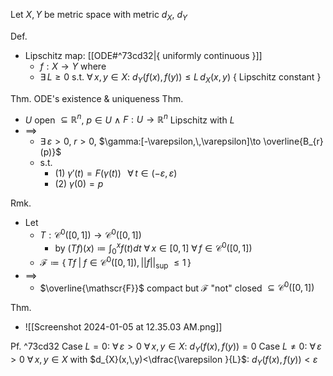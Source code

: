 
Let $X,\,Y$ be metric space with metric $d_{X}$, $d_{Y}$

Def.
- Lipschitz map:         [[ODE#^73cd32|{ uniformly continuous }]]
	- $f:X\to Y$  where
	- $\exists\,L\geq0$  s.t.  $\forall\,x,\,y\in X$:  $d_{Y}(f(x),\,f(y))\leq L\,d_{X}(x,\,y)$
	  { Lipschitz constant }

Thm. ODE's existence & uniqueness Thm.
- $U$ open $\subseteq \mathbb{R}^{n}$,  $p \in U$  $\land$  $F:U\to\mathbb{R}^{n}$  Lipschitz with  $L$
- $\implies$ 
	- $\exists\,\varepsilon>0$,  $r>0$,  $\gamma:[-\varepsilon,\,\varepsilon]\to \overline{B_{r}(p)}$
	- s.t.
		- (1) $\gamma'(t)=F(\gamma(t))\;\;\;\forall\,t \in(-\varepsilon,\,\varepsilon)$
		- (2) $\gamma(0)=p$

Rmk.
- Let
	- $T:\mathcal{C}^{0}([0,\,1])\to\mathcal{C}^{0}([0,\,1])$
		- by  $(Tf)(x)\coloneqq{\displaystyle\int}_{0}^{x}f(t)dt$  $\forall\,x \in[0,\,1]$  $\forall\,f \in\mathcal{C}^{0}([0,\,1])$
	- $\mathscr{F}\coloneqq\{\,Tf\;|\;f\in\mathcal{C}^{0}([0,\,1]),\,||f||_{\sup\,}\leq 1\,\}$
- $\implies$ 
	- $\overline{\mathscr{F}}$  compact but  $\mathscr{F}$ "not" closed $\subseteq\mathcal{C}^{0}([0,\,1])$

Thm.
-  ![[Screenshot 2024-01-05 at 12.35.03 AM.png]]


Pf. ^73cd32
Case $L=0$:  $\forall\,\varepsilon>0$  $\forall\,x,\,y\in X$:  $d_{Y}(f(x),\,f(y))=0$
Case $L\neq 0$:  $\forall\,\varepsilon>0$  $\forall\,x,\,y\in X$  with  $d_{X}(x,\,y)<\dfrac{\varepsilon }{L}$:  $d_{Y}(f(x),\,f(y))<\varepsilon$